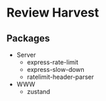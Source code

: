 # Review Harvest

## Packages

- Server
  - express-rate-limit
  - express-slow-down
  - ratelimit-header-parser
- WWW
  - zustand
